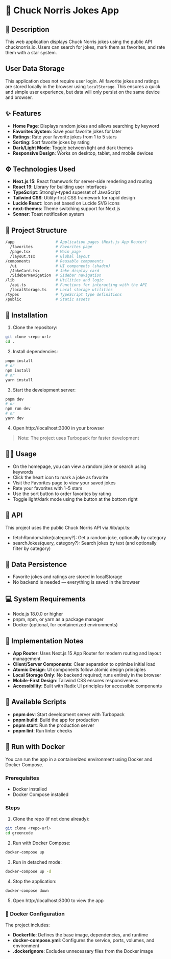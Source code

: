 # 🦾 Chuck Norris Jokes App

## 📖 Description
This web application displays Chuck Norris jokes using the public API chucknorris.io. Users can search for jokes, mark them as favorites, and rate them with a star system.

## User Data Storage

This application does not require user login. All favorite jokes and ratings are stored locally in the browser using `localStorage`. This ensures a quick and simple user experience, but data will only persist on the same device and browser.


## ✨ Features
- **Home Page**: Displays random jokes and allows searching by keyword
- **Favorites System**: Save your favorite jokes for later
- **Ratings**: Rate your favorite jokes from 1 to 5 stars
- **Sorting**: Sort favorite jokes by rating
- **Dark/Light Mode**: Toggle between light and dark themes
- **Responsive Design**: Works on desktop, tablet, and mobile devices

## ⚙️ Technologies Used
- **Next.js 15**: React framework for server-side rendering and routing
- **React 19**: Library for building user interfaces
- **TypeScript**: Strongly-typed superset of JavaScript
- **Tailwind CSS**: Utility-first CSS framework for rapid design
- **Lucide React**: Icon set based on Lucide SVG icons
- **next-themes**: Theme switching support for Next.js
- **Sonner**: Toast notification system

## 📁 Project Structure
```bash
/app                  # Application pages (Next.js App Router)
  /favorites          # Favorites page
  /page.tsx           # Main page
  /layout.tsx         # Global layout
/components           # Reusable components
  /ui                 # UI components (shadcn)
  /JokeCard.tsx       # Joke display card
  /SidebarNavigation  # Sidebar navigation
/lib                  # Utilities and logic
  /api.ts             # Functions for interacting with the API
  /localStorage.ts    # Local storage utilities
/types                # TypeScript type definitions
/public               # Static assets
```

## 🚀 Installation
1. Clone the repository:
```bash
git clone <repo-url>
cd . 
```

2. Install dependencies:
```bash
pnpm install
# or
npm install
# or
yarn install
```

3. Start the development server:
```bash
pnpm dev
# or
npm run dev
# or
yarn dev
```

4. Open http://localhost:3000 in your browser
> Note: The project uses Turbopack for faster development

## 🧑‍💻 Usage
- On the homepage, you can view a random joke or search using keywords
- Click the heart icon to mark a joke as favorite
- Visit the Favorites page to view your saved jokes
- Rate your favorites with 1–5 stars
- Use the sort button to order favorites by rating
- Toggle light/dark mode using the button at the bottom right

## 📡 API
This project uses the public Chuck Norris API via /lib/api.ts:
- fetchRandomJoke(category?): Get a random joke, optionally by category
- searchJokes(query, category?): Search jokes by text (and optionally filter by category)

## 💾 Data Persistence
- Favorite jokes and ratings are stored in localStorage
- No backend is needed — everything is saved in the browser

## 💻 System Requirements
- Node.js 18.0.0 or higher
- pnpm, npm, or yarn as a package manager
- Docker (optional, for containerized environments)

## 🔧 Implementation Notes
- **App Router**: Uses Next.js 15 App Router for modern routing and layout management
- **Client/Server Components**: Clear separation to optimize initial load
- **Atomic Design**: UI components follow atomic design principles
- **Local Storage Only**: No backend required; runs entirely in the browser
- **Mobile-First Design**: Tailwind CSS ensures responsiveness
- **Accessibility**: Built with Radix UI principles for accessible components

## 📜 Available Scripts
- **pnpm dev**: Start development server with Turbopack
- **pnpm build**: Build the app for production
- **pnpm start**: Run the production server
- **pnpm lint**: Run linter checks

## 🐳 Run with Docker
You can run the app in a containerized environment using Docker and Docker Compose.

### Prerequisites
- Docker installed
- Docker Compose installed

### Steps
1. Clone the repo (if not done already):
```bash
git clone <repo-url>
cd greencode
```

2. Run with Docker Compose:
```bash
docker-compose up
```

3. Run in detached mode:
```bash
docker-compose up -d
```

4. Stop the application:
```bash
docker-compose down
```

5. Open http://localhost:3000 to view the app

### 🐋 Docker Configuration
The project includes:
- **Dockerfile**: Defines the base image, dependencies, and runtime
- **docker-compose.yml**: Configures the service, ports, volumes, and environment
- **.dockerignore**: Excludes unnecessary files from the Docker image
